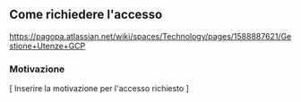 ## Come richiedere l'accesso

https://pagopa.atlassian.net/wiki/spaces/Technology/pages/1588887621/Gestione+Utenze+GCP

### Motivazione

[ Inserire la motivazione per l'accesso richiesto ]
